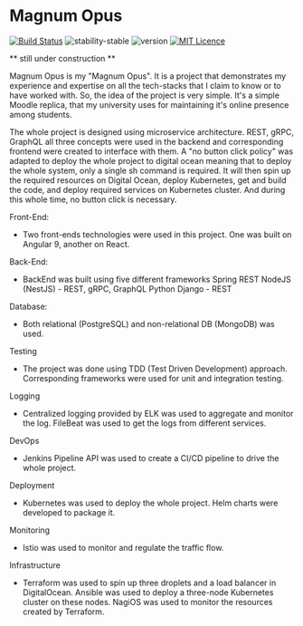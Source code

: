 # Magnum Opus

[![Build Status](https://circleci.com/gh/istiyaksiddiquee/MagumOpus.svg?style=svg)](https://circleci.com/gh/istiyaksiddiquee/MagumOpus)
![stability-stable](https://img.shields.io/badge/stability-stable-green.svg)
![version](https://img.shields.io/badge/release-0.1.0-orange)
[![MIT Licence](https://badges.frapsoft.com/os/mit/mit.svg?v=103)](https://opensource.org/licenses/mit-license.php)

** still under construction **

Magnum Opus is my "Magnum Opus". It is a project that demonstrates my experience and expertise on all the tech-stacks that I claim to know or to have worked with. So, the idea of the project is very simple. It's a simple Moodle replica, that my university uses for maintaining it's online presence among students. 

The whole project is designed using microservice architecture. REST, gRPC, GraphQL all three concepts were used in the backend and corresponding frontend were created to interface with them. A "no button click policy" was adapted to deploy the whole project to digital ocean meaning that to deploy the whole system, only a single sh command is required. It will then spin up the required resources on Digital Ocean, deploy Kubernetes, get and build the code, and deploy required services on Kubernetes cluster. And during this whole time, no button click is necessary.

Front-End:
- Two front-ends technologies were used in this project. One was built on Angular 9, another on React.

Back-End:
- BackEnd was built using five different frameworks
Spring REST
NodeJS (NestJS) - REST, gRPC, GraphQL
Python Django - REST

Database:
- Both relational (PostgreSQL) and non-relational DB (MongoDB) was used.

Testing
- The project was done using TDD (Test Driven Development) approach. Corresponding frameworks were used for unit and integration testing.

Logging
- Centralized logging provided by ELK was used to aggregate and monitor the log. FileBeat was used to get the logs from different services.

DevOps
- Jenkins Pipeline API was used to create a CI/CD pipeline to drive the whole project.

Deployment
- Kubernetes was used to deploy the whole project. Helm charts were developed to package it.

Monitoring
- Istio was used to monitor and regulate the traffic flow.

Infrastructure
- Terraform was used to spin up three droplets and a load balancer in DigitalOcean. Ansible was used to deploy a three-node Kubernetes cluster on these nodes. NagiOS was used to monitor the resources created by Terraform.
